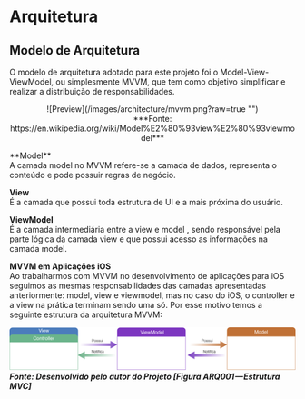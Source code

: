 # Arquitetura

## Modelo de Arquitetura

O modelo de arquitetura adotado para este projeto foi o Model-View-ViewModel, ou simplesmente MVVM, que tem como objetivo simplificar e realizar a distribuição de responsabilidades.

<p align="center">
![Preview](/images/architecture/mvvm.png?raw=true "")<br>
***Fonte: https://en.wikipedia.org/wiki/Model%E2%80%93view%E2%80%93viewmodel***
 </p>
**Model**<br>
A camada model no MVVM refere-se a camada de dados, representa o conteúdo e pode possuir regras de negócio.

**View**<br>
É a camada que possui toda estrutura de UI e a mais próxima do usuário.

**ViewModel**<br>
É a camada intermediária entre a view e model , sendo responsável pela parte lógica da camada view e que possui acesso as informações na camada model.

**MVVM em Aplicações iOS**<br>
Ao trabalharmos com MVVM no desenvolvimento de aplicações para iOS seguimos as mesmas responsabilidades das camadas apresentadas anteriormente: model, view e viewmodel, mas no caso do iOS, o controller e a view na prática terminam sendo uma só. Por esse motivo temos a seguinte estrutura da arquitetura MVVM:

![Preview](/images/architecture/iosMvvm.png?raw=true "")
***Fonte: Desenvolvido pelo autor do Projeto [Figura ARQ001 — Estrutura MVC]***
